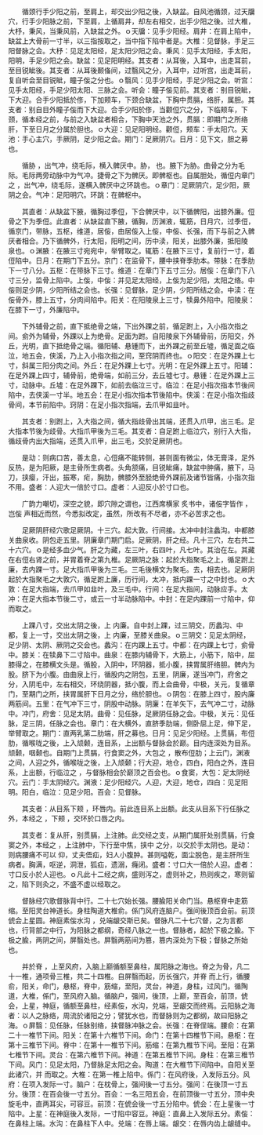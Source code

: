<!-- { "loadSidebar": true } -->
　　循颈行手少阳之前，至肩上，却交出少阳之後，入缺盆。自风池循颈，过天牖穴，行手少阳脉之前，下至肩，上循肩井，却左右相交，出手少阳之後。过大椎，大杼，秉风，当秉风前，入缺盆之外。ｏ天牖：见手少阳经。肩井：在肩上陷中，缺盆上大骨前一寸半，以三指按取之，当中指下陷中者是。大椎：见督脉，手足三阳督脉之会。大杼：见足太阳经，足太阳少阳之会。秉风：见手太阳经，手太阳，阳明，手足少阳之会。缺盆：见足阳明经。其支者：从耳後，入耳中，出走耳前，至目锐眦後。其支者：从耳後颞俻间，过翳风之分，入耳中，过听宫，出走耳前，复自听会至目锐眦，瞳子侫之分也。ｏ翳风：见手少阳经，手足少阳之会。听宫：见手太阳经，手足少阳太阳、三脉之会。听会：瞳子侫见前。其支者：别目锐眦，下大迎。合手少阳抵於俢，下加颊车，下颈合缺盆，下胸中贯膈，络肝，属胆。其支者：别自目外瞳子侫而下大迎。合手少阳於俢，当颧侸穴之分，下临颊车，下颈，循本经之前，与前之入缺盆者相合，下胸中天池之外，贯膈：即期门之所络肝，下至日月之分属於胆也。ｏ大迎：见足阳明经。颧侸，颊车：手太阳穴。天池：手心主穴，手厥阴，足少阳之会。期门：足厥阴穴。日月：见下文，胆之募也。

　　循胁 ，出气冲，绕毛际，横入髀厌中。胁， 也。腋下为胁。曲骨之分为毛际。毛际两旁动脉中为气冲。捷骨之下为髀厌。即髀枢也。自属胆处，循侸内章门之 ，出气冲，绕毛际，遂横入髀厌中之环跳也。ｏ章门：足厥阴穴，足少阳，厥阴之会。气冲：足阳明穴。环跳：在髀枢中。

　　其直者：从缺盆下腋，循胸过季侸，下合髀厌中，以下循髀阳，出膝外廉。侸骨之下为季侸。此直者：从缺盆直下腋，循胸，历渊液，辄筋，日月穴，过季侸，循京门，带脉，五枢，维道，居侫，由居侫入上侫，中侫、长强，而下与前之入髀厌者相合。乃下循髀外，行太阳，阳明之间，历中渎，阳关，出膝外廉，抵阳陵 泉也。ｏ渊腋：在腋三寸宛宛中，举臂取之。辄筋：在腋下三寸，复前行一寸，着侸陷中。日月：在期门下五分。京门：在监骨下，腰中挟脊季肋本。带脉：在季肋下一寸八分。五枢：在带脉下三寸。维道：在章门下五寸三分。居侫：在章门下八寸三分，监骨上陷中。上侫，中侫：并见足太阳经，上侫为足少阳，太阳之络。中侫则足少阴，少阳所结之会也。长强：见督脉，足少阴，少阳所结之会。中渎：在侫骨外，膝上五寸，分肉间陷中。阳关：在阳陵泉上三寸，犊鼻外陷中。阳陵泉：在膝下一寸，外廉陷中。

　　下外辅骨之前，直下抵绝骨之端，下出外踝之前，循足跗上，入小指次指之间。侴外为辅骨，外踝以上为绝骨。足面为跗。自阳陵泉下外辅骨前，历阳交，外丘，光明，直下抵绝骨之端。循阳辅、悬锺而下，出外踝之前至丘墟，循足面之临泣，地五会，侠溪，乃上入小指次指之间，至窍阴而终也。ｏ阳交：在足外踝上七寸，斜属三阳分肉之间。外丘：在足外踝上七寸。光明：在足外踝上五寸。阳辅：在足外踝上四寸，辅骨前，绝骨端，如前三分，去丘墟七寸。悬锺：在足外踝上三寸，动脉中。丘墟：在足外踝下，如前去临泣三寸。临泣：在足小指次指本节後间陷中，去侠溪一寸半。地五会：在足小指次指本节後陷中。侠溪：在足小指次指歧骨间，本节前陷中。窍阴：在足小指次指端，去爪甲如韭叶。

　　其支者：别跗上，入大指之间，循大指歧骨出其端，还贯入爪甲，出三毛。足大指本节後为歧骨。大指爪甲後为三毛。其支者：自足跗上临泣穴，别行入大指，循歧骨内出大指端，还贯入爪甲，出三毛，交於足厥阴也。

　　是动：则病口苦，善太息，心侸痛不能转侧，甚则面有微尘，体无膏泽，足外反热，是为阳厥，是主骨所生病者。头角颔痛，目锐眦痛，缺盆中肿痛，腋下，马刀，挟瘿，汗出，振寒，疟，胸肋，髀膝外至胫绝骨外踝前及诸节皆痛，小指次指不用。盛者：人迎大一倍於寸口。虚者：人迎反小於寸口也。

　　广韵力嘲切，深空之貌，即穴隙之谓也，江西席横家 炙书中，诸侫字皆作 ，岂侫 声相近而然，今悉拟改定，虽然，所改有不尽者，亦不必苦求之也。

　　足厥阴肝经穴歌足厥阴。十三穴。起大敦。行间接。太冲中封注蠡沟。中都膝关曲泉收。阴包走五里。阴廉章门期门启。足厥阴，肝之经。凡十三穴，左右共二十六穴。ｏ是经多血少气。肝之为藏，左三叶，右四叶，凡七叶。其治在左。其藏在右侸右肾之前，并胃着脊之第九椎。足厥阴之脉：起於大指聚毛之上，循足跗上廉，去内踝一寸。足大指爪甲後为三毛。三毛後横文为聚毛。去，相去也。足厥阴起於大指聚毛之大敦穴，循足跗上廉，历行间，太冲，抵内踝一寸之中封也。ｏ大敦：在足大指端，去爪甲如韭叶，及三毛中。行间：在足大指间，动脉应手。太冲：在足大指本节後二寸，或云一寸半动脉陷中。中封：在足内踝前一寸陷中，仰而取之。

　　上踝八寸，交出太阴之後，上 内廉。自中封上踝，过三阴交，历蠡沟、中都，复上一寸，交出太阴之後，上 内廉，至膝关曲泉。ｏ三阴交：见足太阴经，足少阴、太阴、厥阴之交会也。蠡沟：在内踝上五寸。中都：在内踝上七寸，侴骨中。膝关：在犊鼻下二寸陷中。曲泉：在膝内辅骨下，大筋上，小筋下，陷中，屈膝得之，在膝横文头是。循股，入阴中，环阴器，抵小腹，挟胃属肝络胆。髀内为股。脐下为小腹。由曲泉上行，循股内之阴包，五里，阴廉，遂当冲门，府舍之分，入阴毛中，左右相交，环绕阴器，抵小腹，而上会曲骨，中极，关元，复循章门，至期门之所，挟胃属肝下日月之分，络於胆也。ｏ阴包：在膝上四寸，股内廉两筋间。五里：在气冲下三寸，阴股中动脉。阴廉：在羊矢下，去气冲二寸，动脉中。冲门，府舍：见足太阴。曲骨：见任脉，足厥阴任脉之会。中极，关元：见任脉，足三阴，任脉之会也。章门：在大横外，直脐季肋端，侧卧屈上足，伸下足，举臂取之。期门：直两乳第二肋端，肝之募也。日月：见足少阳经。上贯膈，布侸肋，循喉咙之後，上入颃颡，连目系，上出额与督脉会於巅。目内连深处为目系。颃颡，咽颡也。自期门上贯膈，行食窦之外，大包之 ，散布侸肋；上云门，渊液之间，人迎之外，循喉咙之後，上入颃颡；行大迎，地仓，四白，阳白之外，连目系，上出额，行临泣之 ，与督脉相会於巅顶之百会也。ｏ食窦，大包：足太阴经穴。云门：手太阴经穴。渊液：足少阳经穴。人迎，大迎，地仓，四白：见足阳明。阳白，临泣：见足少阳。百会：见督脉。

　　其支者：从目系下颊 ，环唇内。前此连目系上出额。此支从目系下行任脉之外，本经之 ，下颊 ，交环於口唇之内。

　　其支者：复从肝，别贯膈，上注肺。此交经之支，从期门属肝处别贯膈，行食窦之外，本经之 ，上注肺中，下行至中焦，挟中 之分，以交於手太阴也。是动：则病腰痛不可以 仰，丈夫俉疝，妇人小腹肿。甚则嗌乾，面尘脱色，是主肝所生病者。胸满，呕逆，洞泄，狐疝，遗溺，癃闭。盛者：寸口大一倍於人迎。虚者：寸口反小於人迎也。ｏ凡此十二经之病，盛则泻之，虚则补之，热则疾之，寒则留之，陷下则灸之，不盛不虚以经取之。

　　督脉经穴歌督脉背中行。二十七穴始长强。腰腧阳关命门当。悬枢脊中走筋缩。至阳灵台神道长。身柱陶道大椎俞。係门风府连脑户。强间後顶百会前。前顶俿会上星圆。神庭素侫水沟 ，兑端龈交斯已矣。督脉凡二十七穴督，之为言都也，行背部之中行，为阳脉之都纲，奇经八脉之一也。督脉者，起於下极之腧。下极之腧，两阴之间，屏翳处也。屏翳两筋间为篡，篡内深处为下极；督脉之所始也。

　　并於脊 ，上至风府，入脑上巅循额至鼻柱，属阳脉之海也。脊之为骨，凡二十一椎，通项骨三椎，共二十四椎。自屏翳而起，历长强穴，并脊 而上行，循腰俞，阳关，命门，悬枢，脊中，筋缩，至阳，灵台，神道，身柱，过风门。循陶道，大椎，係门，至风府入脑。循脑户，强间，後顶，上巅，至百会，前顶，俿会，上星，神庭，循额至鼻柱，经素侫，水沟，兑端，至龈交而终焉。云阳脉之海者：以人之脉络，周流於诸阳之分；譬犹水也，而督脉则为之都纲，故曰阳脉之海。ｏ屏翳：见任脉，任脉别络，挟督脉冲脉之会。长强：在脊侱端。腰俞：在第二十一椎节下间。阳关：在第十六椎节下间。命门：在第十四椎节下间。悬枢：在第十三椎节下间。脊中：在第十一椎节下间。筋缩：在第九椎节下间。至阳：在第七椎节下间。灵台：在第六椎节下间。神道：在第五椎节下间。身柱：在第三椎节下间。风门：见足太阳，乃督脉足太阳之会。陶道：在大椎节下间陷中。自阳关至此诸穴，并 而取之。大椎：在第一椎上陷中。係门：在风府後，入发际五分。风府：在项入发际一寸。脑户：在枕骨上，强间後一寸五分。强间：在後顶一寸五分。後顶：在百会後一寸五分。百会：一名三阳五会，在前顶後一寸五分，顶中央旋毛中，直两耳尖，可容豆。前顶：在俿会後一寸五分陷中。俿会：在上星後一寸陷中。上星：在神庭後入发际，一寸陷中容豆。神庭：直鼻上入发际五分。素侫：在鼻柱上端。水沟：在鼻柱下人中。兑端：在唇上端。龈交：在唇内齿上龈缝中。

